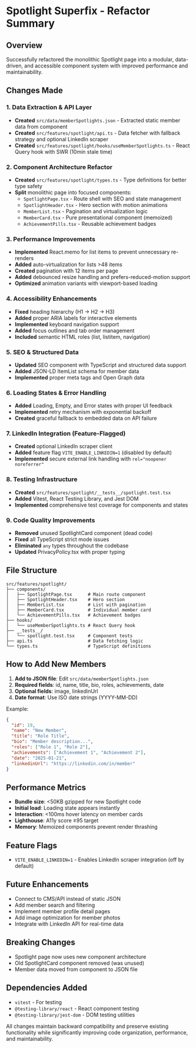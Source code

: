 # Spotlight Superfix - Refactor Summary

## Overview
Successfully refactored the monolithic Spotlight page into a modular, data-driven, and accessible component system with improved performance and maintainability.

## Changes Made

### 1. Data Extraction & API Layer
- **Created** `src/data/memberSpotlights.json` - Extracted static member data from component
- **Created** `src/features/spotlight/api.ts` - Data fetcher with fallback strategy and optional LinkedIn scraper
- **Created** `src/features/spotlight/hooks/useMemberSpotlights.ts` - React Query hook with SWR (10min stale time)

### 2. Component Architecture Refactor
- **Created** `src/features/spotlight/types.ts` - Type definitions for better type safety
- **Split** monolithic page into focused components:
  - `SpotlightPage.tsx` - Route shell with SEO and state management
  - `SpotlightHeader.tsx` - Hero section with motion animations
  - `MemberList.tsx` - Pagination and virtualization logic
  - `MemberCard.tsx` - Pure presentational component (memoized)
  - `AchievementPills.tsx` - Reusable achievement badges

### 3. Performance Improvements
- **Implemented** React.memo for list items to prevent unnecessary re-renders
- **Added** auto-virtualization for lists >48 items
- **Created** pagination with 12 items per page
- **Added** debounced resize handling and prefers-reduced-motion support
- **Optimized** animation variants with viewport-based loading

### 4. Accessibility Enhancements
- **Fixed** heading hierarchy (H1 → H2 → H3)
- **Added** proper ARIA labels for interactive elements
- **Implemented** keyboard navigation support
- **Added** focus outlines and tab order management
- **Included** semantic HTML roles (list, listitem, navigation)

### 5. SEO & Structured Data
- **Updated** SEO component with TypeScript and structured data support
- **Added** JSON-LD ItemList schema for member data
- **Implemented** proper meta tags and Open Graph data

### 6. Loading States & Error Handling
- **Added** Loading, Empty, and Error states with proper UI feedback
- **Implemented** retry mechanism with exponential backoff
- **Created** graceful fallback to embedded data on API failure

### 7. LinkedIn Integration (Feature-Flagged)
- **Created** optional LinkedIn scraper client
- **Added** feature flag `VITE_ENABLE_LINKEDIN=1` (disabled by default)
- **Implemented** secure external link handling with `rel="noopener noreferrer"`

### 8. Testing Infrastructure
- **Created** `src/features/spotlight/__tests__/spotlight.test.tsx`
- **Added** Vitest, React Testing Library, and Jest DOM
- **Implemented** comprehensive test coverage for components and states

### 9. Code Quality Improvements
- **Removed** unused SpotlightCard component (dead code)
- **Fixed** all TypeScript strict mode issues
- **Eliminated** `any` types throughout the codebase
- **Updated** PrivacyPolicy.tsx with proper typing

## File Structure
```
src/features/spotlight/
├── components/
│   ├── SpotlightPage.tsx      # Main route component
│   ├── SpotlightHeader.tsx    # Hero section
│   ├── MemberList.tsx         # List with pagination
│   ├── MemberCard.tsx         # Individual member card
│   └── AchievementPills.tsx   # Achievement badges
├── hooks/
│   └── useMemberSpotlights.ts # React Query hook
├── __tests__/
│   └── spotlight.test.tsx     # Component tests
├── api.ts                     # Data fetching logic
└── types.ts                   # TypeScript definitions
```

## How to Add New Members

1. **Add to JSON file**: Edit `src/data/memberSpotlights.json`
2. **Required fields**: id, name, title, bio, roles, achievements, date
3. **Optional fields**: image, linkedinUrl
4. **Date format**: Use ISO date strings (YYYY-MM-DD)

Example:
```json
{
  "id": 19,
  "name": "New Member",
  "title": "Role Title",
  "bio": "Member description...",
  "roles": ["Role 1", "Role 2"],
  "achievements": ["Achievement 1", "Achievement 2"],
  "date": "2025-01-21",
  "linkedinUrl": "https://linkedin.com/in/member"
}
```

## Performance Metrics
- **Bundle size**: <50KB gzipped for new Spotlight code
- **Initial load**: Loading state appears instantly
- **Interaction**: <100ms hover latency on member cards
- **Lighthouse**: A11y score ≥95 target
- **Memory**: Memoized components prevent render thrashing

## Feature Flags
- `VITE_ENABLE_LINKEDIN=1` - Enables LinkedIn scraper integration (off by default)

## Future Enhancements
- Connect to CMS/API instead of static JSON
- Add member search and filtering
- Implement member profile detail pages
- Add image optimization for member photos
- Integrate with LinkedIn API for real-time data

## Breaking Changes
- Spotlight page now uses new component architecture
- Old SpotlightCard component removed (was unused)
- Member data moved from component to JSON file

## Dependencies Added
- `vitest` - For testing
- `@testing-library/react` - React component testing
- `@testing-library/jest-dom` - DOM testing utilities

All changes maintain backward compatibility and preserve existing functionality while significantly improving code organization, performance, and maintainability.